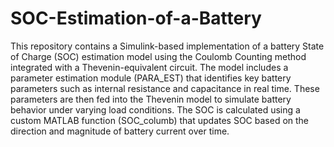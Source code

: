 # SOC-Estimation-of-a-Battery
This repository contains a Simulink-based implementation of a battery State of Charge (SOC) estimation model using the Coulomb Counting method integrated with a Thevenin-equivalent circuit. The model includes a parameter estimation module (PARA_EST) that identifies key battery parameters such as internal resistance and capacitance in real time. These parameters are then fed into the Thevenin model to simulate battery behavior under varying load conditions. The SOC is calculated using a custom MATLAB function (SOC_columb) that updates SOC based on the direction and magnitude of battery current over time. 
